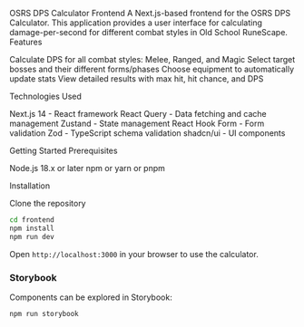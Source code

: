 OSRS DPS Calculator Frontend
A Next.js-based frontend for the OSRS DPS Calculator. This application provides a user interface for calculating damage-per-second for different combat styles in Old School RuneScape.
Features

Calculate DPS for all combat styles: Melee, Ranged, and Magic
Select target bosses and their different forms/phases
Choose equipment to automatically update stats
View detailed results with max hit, hit chance, and DPS

Technologies Used

Next.js 14 - React framework
React Query - Data fetching and cache management
Zustand - State management
React Hook Form - Form validation
Zod - TypeScript schema validation
shadcn/ui - UI components

Getting Started
Prerequisites

Node.js 18.x or later
npm or yarn or pnpm

Installation

Clone the repository


```bash
cd frontend
npm install
npm run dev
```

Open `http://localhost:3000` in your browser to use the calculator.

### Storybook

Components can be explored in Storybook:

```bash
npm run storybook
```
